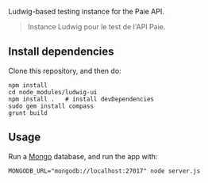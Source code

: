 Ludwig-based testing instance for the Paie API.

> Instance Ludwig pour le test de l'API Paie.


Install dependencies
--------------------

Clone this repository, and then do:

```shell
npm install
cd node_modules/ludwig-ui
npm install .	# install devDependencies
sudo gem install compass
grunt build
```


Usage
-----

Run a [Mongo](http://www.mongodb.org) database, and run the app with:

```shell
MONGODB_URL="mongodb://localhost:27017" node server.js
```
